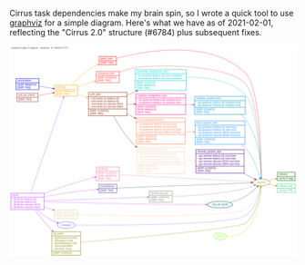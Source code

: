 Cirrus task dependencies make my brain spin, so I wrote a quick tool to use [graphviz](https://graphviz.org/) for a simple diagram. Here's what we have as of 2021-02-01, reflecting the "Cirrus 2.0" structure (#6784) plus subsequent fixes.

![Cirrus Dependencies as of 2021-02-01](cirrus-map.svg)
